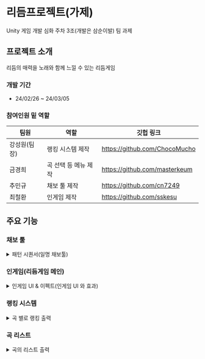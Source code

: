 # 리듬프로젝트(가제)
Unity 게임 개발 심화 주차 3조(개발은 삼순이발) 팀 과제
## 프로젝트 소개
리듬의 매력을 노래와 함께 느낄 수 있는 리듬게임
### 개발 기간
- 24/02/26 ~ 24/03/05

### 참여인원 밑 역할
|팀원|역할|깃헙 링크|
|------|---|---|
|강성원(팀장)|랭킹 시스템 제작|https://github.com/ChocoMucho |
|금경희|곡 선택 등 메뉴 제작|https://github.com/masterkeum |
|추민규|채보 툴 제작|https://github.com/cn7249 |
|최철환|인게임 제작|https://github.com/sskesu |


## 주요 기능
### 채보 툴
<details>
<summary>패턴 시퀀서(일명 채보툴)</summary>
<div markdown="1">

![image](https://github.com/cn7249/RhythmProject/assets/49467508/ab1f351f-0b58-4684-bfc0-f452a4e5ae2d)


BarBehaviour.cs - 채보툴에서 마디를 클릭했을 때의 반응 등의 UI 행동

GridBtnBehaviour.cs - 클릭한 위치에 노트가 생성되고 각 트랙의 List에 해당 정보가 변환되게 행동

NotePSBehaviour.cs - 생성한 노트의 마우스 우클릭 시 삭제

BeatSelectorUI.cs - 4, 8, 12, 16박자 선택 UI와 제어

GridInfoUI.cs - 패턴 그리드의 마디 선택과 확대/축소 정보 제공 UI의 제어

SaveLoadUI.cs - 채보 파일(.xml)의 저장과 불러오기 UI의 제어

GridController.cs - 패턴 그리드의 이동 관련 스크립트

InputPreset.cs - 박자별 프리셋 생성기, 24, 32박 등 원하는 박자의 프리셋이 필요하다면 사용

PatternManager.cs - 싱글톤, 채보툴의 중추적인 역할을 담당

XMLManager.cs - XML 파일의 저장과 불러오기를 담당

</div>
</details>


### 인게임(리듬게임 메인)

<details>
<summary> 인게임 UI & 이펙트(인게임 UI 와 효과)</summary>
<div 마크다운="1">
 
![image](https://github.com/cn7249/RhythmProject/assets/49467508/4b27d1a1-43dc-4514-8890-70a6d7620f4b)

GearInput.cs - (입력 프로토타입, 나중에 철환님께서 마무리)

NoteGenerator.cs - 만들어놓은 채보 파일(.xml 확장자)을 불러와 노트로 만듦

UI_ComboFX.cs - 콤보 UI의 조건과 애니메이션 제어

UI_JudgeEffects.cs - 판정 UI의 조건과 애니메이션 제어

</div>
</details>


### 랭킹 시스템
<details>
<summary> 곡 별로 랭킹 출력 </summary>
<div 마크다운="1">
곡 별로 랭킹이 출력됩니다.

랭킹의 정렬은 병합 정렬을 사용하여 중복 요소에 대한 불안정성을 없앴습니다.

![image](https://github.com/cn7249/RhythmProject/assets/49467508/6a2e4735-bdda-464f-b057-d199e48d1429)


</div>
</details>

### 곡 리스트
<details>
<summary> 곡의 리스트 출력</summary>
<div 마크다운="1">
 
![image](https://github.com/cn7249/RhythmProject/assets/49467508/7fb22ecd-9eeb-4293-9f53-1453e5d55bce)
 
ui 기능에서는 플레이 음악을 누르면 음악이 재생되고 다시한번 누르면 플레이를 할 수 있는 구조입니다.

해당기능에서 음악을 플레이 하고 다른곡을 누르면 멈추고 플레이 하게 제작했습니다.
</div>
</details>



